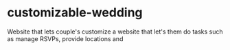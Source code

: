 # customizable-wedding
Website that lets couple's customize a website that let's them do tasks such as manage RSVPs, provide locations and 
